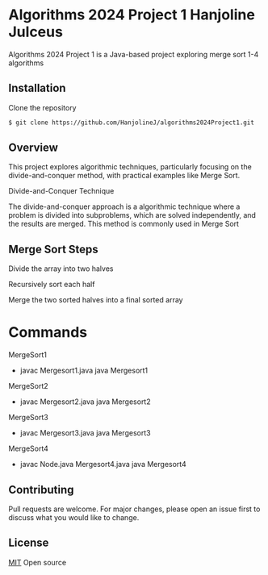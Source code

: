 # Algorithms 2024 Project 1 Hanjoline Julceus

Algorithms 2024 Project 1 is a Java-based project exploring merge sort 1-4 algorithms 

## Installation

Clone the repository

```bash
$ git clone https://github.com/HanjolineJ/algorithms2024Project1.git
```
## Overview
This project explores algorithmic techniques, particularly focusing on the divide-and-conquer method, with practical examples like Merge Sort.

Divide-and-Conquer Technique

The divide-and-conquer approach is a algorithmic technique where a problem is divided into subproblems, which are solved independently, and the results are merged. This method is commonly used in Merge Sort 


## Merge Sort Steps

Divide the array into two halves

Recursively sort each half

Merge the two sorted halves into a final sorted array

# Commands

MergeSort1 

* javac Mergesort1.java
java Mergesort1

MergeSort2 

* javac Mergesort2.java
java Mergesort2

MergeSort3 

* javac Mergesort3.java
java Mergesort3

MergeSort4 

* javac Node.java Mergesort4.java
java Mergesort4

## Contributing

Pull requests are welcome. For major changes, please open an issue first
to discuss what you would like to change.


## License

[MIT](https://choosealicense.com/licenses/mit/)
Open source